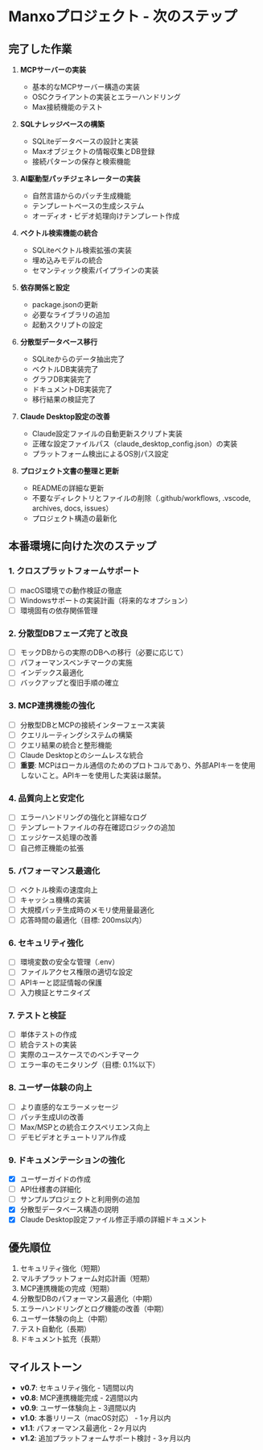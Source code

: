# Manxoプロジェクト - 次のステップ

## 完了した作業
1. **MCPサーバーの実装**
   - 基本的なMCPサーバー構造の実装
   - OSCクライアントの実装とエラーハンドリング
   - Max接続機能のテスト

2. **SQLナレッジベースの構築**
   - SQLiteデータベースの設計と実装
   - Maxオブジェクトの情報収集とDB登録
   - 接続パターンの保存と検索機能

3. **AI駆動型パッチジェネレーターの実装**
   - 自然言語からのパッチ生成機能
   - テンプレートベースの生成システム
   - オーディオ・ビデオ処理向けテンプレート作成

4. **ベクトル検索機能の統合**
   - SQLiteベクトル検索拡張の実装
   - 埋め込みモデルの統合
   - セマンティック検索パイプラインの実装

5. **依存関係と設定**
   - package.jsonの更新
   - 必要なライブラリの追加
   - 起動スクリプトの設定

6. **分散型データベース移行**
   - SQLiteからのデータ抽出完了
   - ベクトルDB実装完了
   - グラフDB実装完了
   - ドキュメントDB実装完了
   - 移行結果の検証完了

7. **Claude Desktop設定の改善**
   - Claude設定ファイルの自動更新スクリプト実装
   - 正確な設定ファイルパス（claude_desktop_config.json）の実装
   - プラットフォーム検出によるOS別パス設定

8. **プロジェクト文書の整理と更新**
   - READMEの詳細な更新
   - 不要なディレクトリとファイルの削除（.github/workflows, .vscode, archives, docs, issues）
   - プロジェクト構造の最新化

## 本番環境に向けた次のステップ

### 1. クロスプラットフォームサポート
- [ ] macOS環境での動作検証の徹底
- [ ] Windowsサポートの実装計画（将来的なオプション）
- [ ] 環境固有の依存関係管理

### 2. 分散型DBフェーズ完了と改良
- [ ] モックDBからの実際のDBへの移行（必要に応じて）
- [ ] パフォーマンスベンチマークの実施
- [ ] インデックス最適化
- [ ] バックアップと復旧手順の確立

### 3. MCP連携機能の強化
- [ ] 分散型DBとMCPの接続インターフェース実装
- [ ] クエリルーティングシステムの構築
- [ ] クエリ結果の統合と整形機能
- [ ] Claude Desktopとのシームレスな統合
- [ ] **重要**: MCPはローカル通信のためのプロトコルであり、外部APIキーを使用しないこと。APIキーを使用した実装は厳禁。

### 4. 品質向上と安定化
- [ ] エラーハンドリングの強化と詳細なログ
- [ ] テンプレートファイルの存在確認ロジックの追加
- [ ] エッジケース処理の改善
- [ ] 自己修正機能の拡張

### 5. パフォーマンス最適化
- [ ] ベクトル検索の速度向上
- [ ] キャッシュ機構の実装
- [ ] 大規模パッチ生成時のメモリ使用量最適化
- [ ] 応答時間の最適化（目標: 200ms以内）

### 6. セキュリティ強化
- [ ] 環境変数の安全な管理（.env）
- [ ] ファイルアクセス権限の適切な設定
- [ ] APIキーと認証情報の保護
- [ ] 入力検証とサニタイズ

### 7. テストと検証
- [ ] 単体テストの作成
- [ ] 統合テストの実装
- [ ] 実際のユースケースでのベンチマーク
- [ ] エラー率のモニタリング（目標: 0.1%以下）

### 8. ユーザー体験の向上
- [ ] より直感的なエラーメッセージ
- [ ] パッチ生成UIの改善
- [ ] Max/MSPとの統合エクスペリエンス向上
- [ ] デモビデオとチュートリアル作成

### 9. ドキュメンテーションの強化
- [x] ユーザーガイドの作成
- [ ] API仕様書の詳細化
- [ ] サンプルプロジェクトと利用例の追加
- [x] 分散型データベース構造の説明
- [x] Claude Desktop設定ファイル修正手順の詳細ドキュメント

## 優先順位
1. セキュリティ強化（短期）
2. マルチプラットフォーム対応計画（短期）
3. MCP連携機能の完成（短期）
4. 分散型DBのパフォーマンス最適化（中期）
5. エラーハンドリングとログ機能の改善（中期）
6. ユーザー体験の向上（中期）
7. テスト自動化（長期）
8. ドキュメント拡充（長期）

## マイルストーン
- **v0.7**: セキュリティ強化 - 1週間以内
- **v0.8**: MCP連携機能完成 - 2週間以内
- **v0.9**: ユーザー体験向上 - 3週間以内
- **v1.0**: 本番リリース（macOS対応） - 1ヶ月以内
- **v1.1**: パフォーマンス最適化 - 2ヶ月以内
- **v1.2**: 追加プラットフォームサポート検討 - 3ヶ月以内
